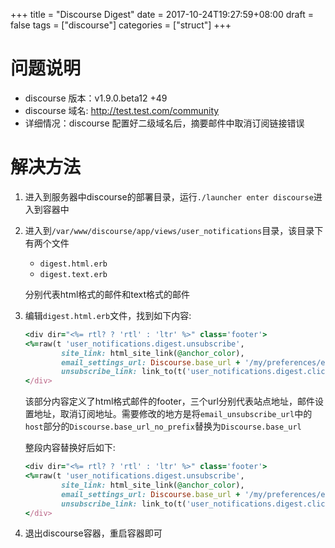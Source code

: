 +++
title = "Discourse Digest"
date = 2017-10-24T19:27:59+08:00
draft = false
tags = ["discourse"]
categories = ["struct"]
+++

# 问题说明

- discourse 版本：v1.9.0.beta12 +49
- discourse 域名: http://test.test.com/community
- 详细情况：discourse 配置好二级域名后，摘要邮件中取消订阅链接错误

<!--more-->

# 解决方法

1. 进入到服务器中discourse的部署目录，运行`./launcher enter discourse`进入到容器中
2. 进入到`/var/www/discourse/app/views/user_notifications`目录，该目录下有两个文件

    - `digest.html.erb`
    - `digest.text.erb`

    分别代表html格式的邮件和text格式的邮件

3. 编辑`digest.html.erb`文件，找到如下内容:

    ```ruby
    <div dir="<%= rtl? ? 'rtl' : 'ltr' %>" class='footer'>
    <%=raw(t 'user_notifications.digest.unsubscribe',
            site_link: html_site_link(@anchor_color),
            email_settings_url: Discourse.base_url + '/my/preferences/emails',
            unsubscribe_link: link_to(t('user_notifications.digest.click_here'), email_unsubscribe_url(host: Discourse.base_url_no_prefix, key: @unsubscribe_key), {:style=>"color: ##{@anchor_color}"}))  %>
    </div>
    ```

    该部分内容定义了html格式邮件的footer，三个url分别代表站点地址，邮件设置地址，取消订阅地址。需要修改的地方是将`email_unsubscribe_url`中的`host`部分的`Discourse.base_url_no_prefix`替换为`Discourse.base_url`

    整段内容替换好后如下:

    ```ruby
    <div dir="<%= rtl? ? 'rtl' : 'ltr' %>" class='footer'>
    <%=raw(t 'user_notifications.digest.unsubscribe',
            site_link: html_site_link(@anchor_color),
            email_settings_url: Discourse.base_url + '/my/preferences/emails',
            unsubscribe_link: link_to(t('user_notifications.digest.click_here'), email_unsubscribe_url(host: Discourse.base_url, key: @unsubscribe_key), {:style=>"color: ##{@anchor_color}"}))  %>
    </div>
    ```
4. 退出discourse容器，重启容器即可
